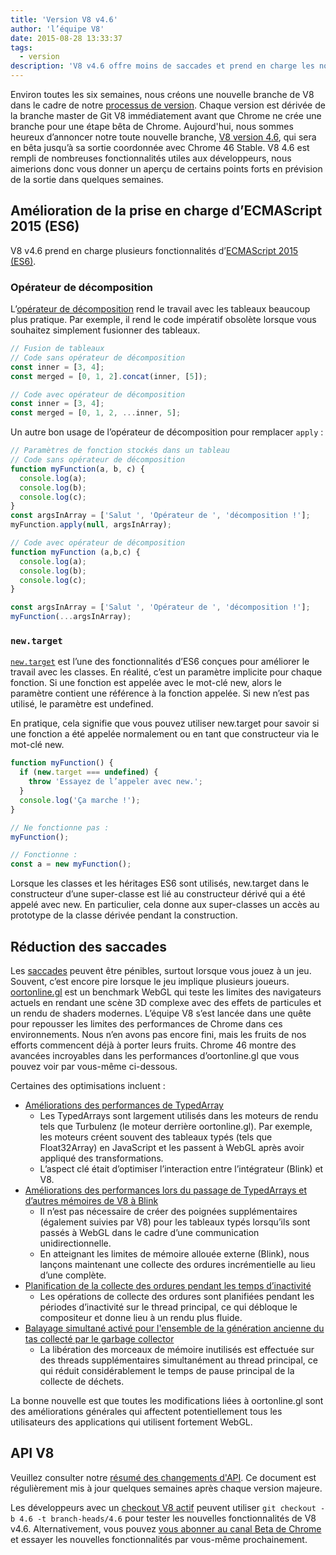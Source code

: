 ```yaml
---
title: 'Version V8 v4.6'
author: 'l’équipe V8'
date: 2015-08-28 13:33:37
tags:
  - version
description: 'V8 v4.6 offre moins de saccades et prend en charge les nouvelles fonctionnalités linguistiques d’ES2015.'
---
```

Environ toutes les six semaines, nous créons une nouvelle branche de V8 dans le cadre de notre [processus de version](https://v8.dev/docs/release-process). Chaque version est dérivée de la branche master de Git V8 immédiatement avant que Chrome ne crée une branche pour une étape bêta de Chrome. Aujourd'hui, nous sommes heureux d’annoncer notre toute nouvelle branche, [V8 version 4.6](https://chromium.googlesource.com/v8/v8.git/+log/branch-heads/4.6), qui sera en bêta jusqu’à sa sortie coordonnée avec Chrome 46 Stable. V8 4.6 est rempli de nombreuses fonctionnalités utiles aux développeurs, nous aimerions donc vous donner un aperçu de certains points forts en prévision de la sortie dans quelques semaines.

<!--truncate-->
## Amélioration de la prise en charge d’ECMAScript 2015 (ES6)

V8 v4.6 prend en charge plusieurs fonctionnalités d’[ECMAScript 2015 (ES6)](https://www.ecma-international.org/ecma-262/6.0/).

### Opérateur de décomposition

L’[opérateur de décomposition](https://developer.mozilla.org/en-US/docs/Web/JavaScript/Reference/Operators/Spread_operator) rend le travail avec les tableaux beaucoup plus pratique. Par exemple, il rend le code impératif obsolète lorsque vous souhaitez simplement fusionner des tableaux.

```js
// Fusion de tableaux
// Code sans opérateur de décomposition
const inner = [3, 4];
const merged = [0, 1, 2].concat(inner, [5]);

// Code avec opérateur de décomposition
const inner = [3, 4];
const merged = [0, 1, 2, ...inner, 5];
```

Un autre bon usage de l’opérateur de décomposition pour remplacer `apply` :

```js
// Paramètres de fonction stockés dans un tableau
// Code sans opérateur de décomposition
function myFunction(a, b, c) {
  console.log(a);
  console.log(b);
  console.log(c);
}
const argsInArray = ['Salut ', 'Opérateur de ', 'décomposition !'];
myFunction.apply(null, argsInArray);

// Code avec opérateur de décomposition
function myFunction (a,b,c) {
  console.log(a);
  console.log(b);
  console.log(c);
}

const argsInArray = ['Salut ', 'Opérateur de ', 'décomposition !'];
myFunction(...argsInArray);
```

### `new.target`

[`new.target`](https://developer.mozilla.org/en-US/docs/Web/JavaScript/Reference/Operators/new.target) est l’une des fonctionnalités d’ES6 conçues pour améliorer le travail avec les classes. En réalité, c’est un paramètre implicite pour chaque fonction. Si une fonction est appelée avec le mot-clé new, alors le paramètre contient une référence à la fonction appelée. Si new n’est pas utilisé, le paramètre est undefined.

En pratique, cela signifie que vous pouvez utiliser new.target pour savoir si une fonction a été appelée normalement ou en tant que constructeur via le mot-clé new.

```js
function myFunction() {
  if (new.target === undefined) {
    throw 'Essayez de l’appeler avec new.';
  }
  console.log('Ça marche !');
}

// Ne fonctionne pas :
myFunction();

// Fonctionne :
const a = new myFunction();
```

Lorsque les classes et les héritages ES6 sont utilisés, new.target dans le constructeur d’une super-classe est lié au constructeur dérivé qui a été appelé avec new. En particulier, cela donne aux super-classes un accès au prototype de la classe dérivée pendant la construction.

## Réduction des saccades

Les [saccades](https://en.wiktionary.org/wiki/jank#Noun) peuvent être pénibles, surtout lorsque vous jouez à un jeu. Souvent, c’est encore pire lorsque le jeu implique plusieurs joueurs. [oortonline.gl](http://oortonline.gl/) est un benchmark WebGL qui teste les limites des navigateurs actuels en rendant une scène 3D complexe avec des effets de particules et un rendu de shaders modernes. L’équipe V8 s’est lancée dans une quête pour repousser les limites des performances de Chrome dans ces environnements. Nous n’en avons pas encore fini, mais les fruits de nos efforts commencent déjà à porter leurs fruits. Chrome 46 montre des avancées incroyables dans les performances d’oortonline.gl que vous pouvez voir par vous-même ci-dessous.

Certaines des optimisations incluent :

- [Améliorations des performances de TypedArray](https://code.google.com/p/v8/issues/detail?id=3996)
    - Les TypedArrays sont largement utilisés dans les moteurs de rendu tels que Turbulenz (le moteur derrière oortonline.gl). Par exemple, les moteurs créent souvent des tableaux typés (tels que Float32Array) en JavaScript et les passent à WebGL après avoir appliqué des transformations.
    - L’aspect clé était d’optimiser l’interaction entre l’intégrateur (Blink) et V8.
- [Améliorations des performances lors du passage de TypedArrays et d’autres mémoires de V8 à Blink](https://code.google.com/p/chromium/issues/detail?id=515795)
    - Il n’est pas nécessaire de créer des poignées supplémentaires (également suivies par V8) pour les tableaux typés lorsqu’ils sont passés à WebGL dans le cadre d’une communication unidirectionnelle.
    - En atteignant les limites de mémoire allouée externe (Blink), nous lançons maintenant une collecte des ordures incrémentielle au lieu d’une complète.
- [Planification de la collecte des ordures pendant les temps d’inactivité](/blog/free-garbage-collection)
    - Les opérations de collecte des ordures sont planifiées pendant les périodes d’inactivité sur le thread principal, ce qui débloque le compositeur et donne lieu à un rendu plus fluide.
- [Balayage simultané activé pour l'ensemble de la génération ancienne du tas collecté par le garbage collector](https://code.google.com/p/chromium/issues/detail?id=507211)
    - La libération des morceaux de mémoire inutilisés est effectuée sur des threads supplémentaires simultanément au thread principal, ce qui réduit considérablement le temps de pause principal de la collecte de déchets.

La bonne nouvelle est que toutes les modifications liées à oortonline.gl sont des améliorations générales qui affectent potentiellement tous les utilisateurs des applications qui utilisent fortement WebGL.

## API V8

Veuillez consulter notre [résumé des changements d'API](https://docs.google.com/document/d/1g8JFi8T_oAE_7uAri7Njtig7fKaPDfotU6huOa1alds/edit). Ce document est régulièrement mis à jour quelques semaines après chaque version majeure.

Les développeurs avec un [checkout V8 actif](https://v8.dev/docs/source-code#using-git) peuvent utiliser `git checkout -b 4.6 -t branch-heads/4.6` pour tester les nouvelles fonctionnalités de V8 v4.6. Alternativement, vous pouvez [vous abonner au canal Beta de Chrome](https://www.google.com/chrome/browser/beta.html) et essayer les nouvelles fonctionnalités par vous-même prochainement.
